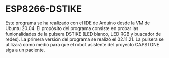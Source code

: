 # ESP8266-DSTIKE
 Este programa se ha realizado con el IDE de Arduino desde la VM de Ubuntu 20.04.
 El propósito del programa consiste en probar las funionalidades de la pulsera DSTIKE (LED blanco, LED RGB y buscador de redes).
 La primera versión del programa se realizó el 02.11.21.
 La pulsera se utilizará como medio para que el robot asistente del proyecto CAPSTONE siga a un paciente.
